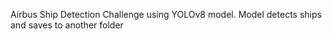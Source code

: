 Airbus Ship Detection Challenge using YOLOv8 model. Model detects ships and saves to another folder

